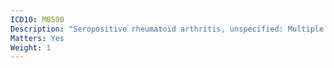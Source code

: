 ```yaml
---
ICD10: M0590
Description: "Seropositive rheumatoid arthritis, unspecified: Multiple sites"
Matters: Yes
Weight: 1
---
```

